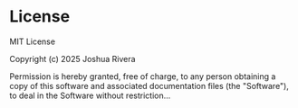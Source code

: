 # License

MIT License

Copyright (c) 2025 Joshua Rivera

Permission is hereby granted, free of charge, to any person obtaining a copy
of this software and associated documentation files (the "Software"), to deal
in the Software without restriction...
